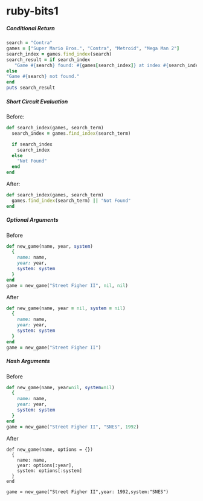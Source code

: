 ruby-bits1
==========

##### Conditional Return

```ruby
search = "Contra"
games = ["Super Mario Bros.", "Contra", "Metroid", "Mega Man 2"]
search_index = games.find_index(search)
search_result = if search_index
   "Game #{search} found: #{games[search_index]} at index #{search_index}."
else
"Game #{search} not found."
end
puts search_result
```



##### Short Circuit Evaluation

Before:

```ruby
def search_index(games, search_term)
  search_index = games.find_index(search_term)

  if search_index
    search_index
  else
    "Not Found"
  end
end
```


After:

```ruby
def search_index(games, search_term)
  games.find_index(search_term) || "Not Found" 
end
```


##### Optional Arguments
Before

```ruby
def new_game(name, year, system)
  {
    name: name,
    year: year,
    system: system
  }
end
game = new_game("Street Figher II", nil, nil)
```

After

```ruby
def new_game(name, year = nil, system = nil)
  {
    name: name,
    year: year,
    system: system
  }
end
game = new_game("Street Figher II")
```

##### Hash Arguments

Before

```ruby
def new_game(name, year=nil, system=nil)
  {
    name: name,
    year: year,
    system: system
  }
end
game = new_game("Street Figher II", "SNES", 1992)
```

After
```
def new_game(name, options = {})
  {
    name: name,
    year: options[:year],
    system: options[:system]
  }
end

game = new_game("Street Figher II",year: 1992,system:"SNES")
```
